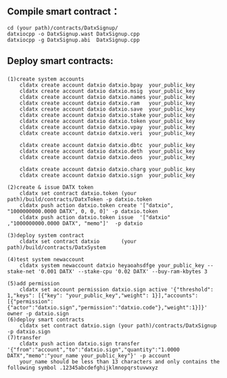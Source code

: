 ## Compile smart contract：
	cd (your path)/contracts/DatxSignup/
	datxiocpp -o DatxSignup.wast DatxSignup.cpp
	datxiocpp -g DatxSignup.abi  DatxSignup.cpp

## Deploy smart contracts:
###	
    (1)create system accounts
        cldatx create account datxio datxio.bpay  your_public_key
        cldatx create account datxio datxio.msig  your_public_key
        cldatx create account datxio datxio.names your_public_key
        cldatx create account datxio datxio.ram   your_public_key
        cldatx create account datxio datxio.save  your_public_key
        cldatx create account datxio datxio.stake your_public_key
        cldatx create account datxio datxio.token your_public_key
        cldatx create account datxio datxio.vpay  your_public_key
        cldatx create account datxio datxio.veri  your_public_key

        cldatx create account datxio datxio.dbtc  your_public_key
        cldatx create account datxio datxio.deth  your_public_key
        cldatx create account datxio datxio.deos  your_public_key

        cldatx create account datxio datxio.charg your_public_key
        cldatx create account datxio datxio.sign  your_public_key

    (2)create & issue DATX token
        cldatx set contract datxio.token (your path)/build/contracts/DatxToken -p datxio.token
        cldatx push action datxio.token create '["datxio", "1000000000.0000 DATX", 0, 0, 0]' -p datxio.token
        cldatx push action datxio.token issue  '["datxio" ,"1000000000.0000 DATX", "memo"]'  -p datxio

    (3)deploy system contract
        cldatx set contract datxio       (your path)/build/contracts/DatxSystem
        
    (4)test system newaccount
        cldatx system newaccount datxio heyaoahsdfge your_public_key --stake-net '0.001 DATX' --stake-cpu '0.02 DATX' --buy-ram-kbytes 3

    (5)add permission
        cldatx set account permission datxio.sign active '{"threshold": 1,"keys": [{"key": "your_public_key","weight": 1}],"accounts": [{"permission":{"actor":"datxio.sign","permission":"datxio.code"},"weight":1}]}' owner -p datxio.sign
	(6)deploy smart contracts
		cldatx set contract datxio.sign (your path)/contracts/DatxSignup  -p datxio.sign
	(7)transfer
		cldatx push action datxio.sign transfer '{"from":"account","to":"datxio.sign","quantity":"1.0000 DATX","memo":"your_name your_public_key"}' -p account
		your_name should be less than 13 characters and only contains the following symbol .12345abcdefghijklmnopqrstuvwxyz

	